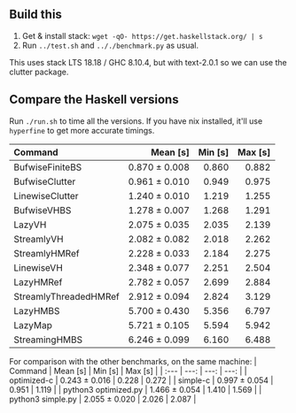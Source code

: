 ## Build this
1. Get & install stack: `wget -qO- https://get.haskellstack.org/ | s`
2. Run `../test.sh` and `.././benchmark.py` as usual.

This uses stack LTS 18.18 / GHC 8.10.4, but with text-2.0.1 so we can
use the clutter package.

## Compare the Haskell versions

Run `./run.sh` to time all the versions. If you have nix installed,
it'll use `hyperfine` to get more accurate timings.

| Command               | Mean [s]      | Min [s] | Max [s] |
| :---                  | ---:          | ---:    | ---:    |
| BufwiseFiniteBS       | 0.870 ± 0.008 | 0.860   | 0.882   |
| BufwiseClutter        | 0.961 ± 0.010 | 0.949   | 0.975   |
| LinewiseClutter       | 1.240 ± 0.010 | 1.219   | 1.255   |
| BufwiseVHBS           | 1.278 ± 0.007 | 1.268   | 1.291   |
| LazyVH                | 2.075 ± 0.035 | 2.035   | 2.139   |
| StreamlyVH            | 2.082 ± 0.082 | 2.018   | 2.262   |
| StreamlyHMRef         | 2.228 ± 0.033 | 2.184   | 2.275   |
| LinewiseVH            | 2.348 ± 0.077 | 2.251   | 2.504   |
| LazyHMRef             | 2.782 ± 0.057 | 2.699   | 2.884   |
| StreamlyThreadedHMRef | 2.912 ± 0.094 | 2.824   | 3.129   |
| LazyHMBS              | 5.700 ± 0.430 | 5.356   | 6.797   |
| LazyMap               | 5.721 ± 0.105 | 5.594   | 5.942   |
| StreamingHMBS         | 6.246 ± 0.099 | 6.160   | 6.488   |

For comparison with the other benchmarks, on the same machine:
| Command              | Mean [s]      | Min [s] | Max [s] |
| :---                 | ---:          | ---:    | ---:    |
| optimized-c          | 0.243 ± 0.016 | 0.228   | 0.272   |
| simple-c             | 0.997 ± 0.054 | 0.951   | 1.119   |
| python3 optimized.py | 1.466 ± 0.054 | 1.410   | 1.569   |
| python3 simple.py    | 2.055 ± 0.020 | 2.026   | 2.087   |
